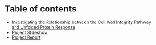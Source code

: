 # Table of contents

* [Investigating the Relationship between the Cell Wall Integrity Pathway and Unfolded Protein Response](README.md)
* [Project Slideshow](project-slideshow.md)
* [Project Report](project-report.md)
